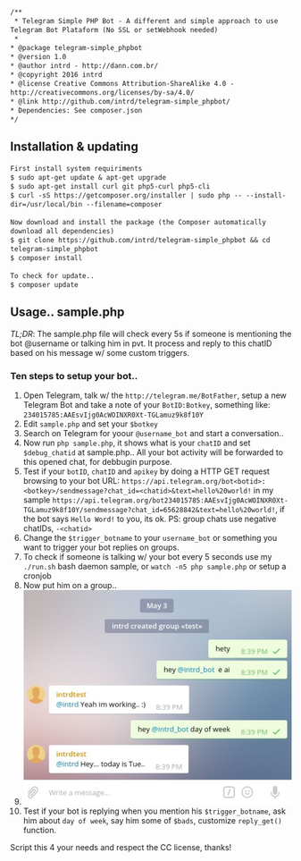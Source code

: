 ```
/**
 * Telegram Simple PHP Bot - A different and simple approach to use Telegram Bot Plataform (No SSL or setWebhook needed)
 * 
* @package telegram-simple_phpbot
* @version 1.0
* @author intrd - http://dann.com.br/
* @copyright 2016 intrd
* @license Creative Commons Attribution-ShareAlike 4.0 - http://creativecommons.org/licenses/by-sa/4.0/
* @link http://github.com/intrd/telegram-simple_phpbot/
* Dependencies: See composer.json
*/
```
## Installation & updating
```
First install system requiriments 
$ sudo apt-get update & apt-get upgrade
$ sudo apt-get install curl git php5-curl php5-cli
$ curl -sS https://getcomposer.org/installer | sudo php -- --install-dir=/usr/local/bin --filename=composer

Now download and install the package (the Composer automatically download all dependencies)
$ git clone https://github.com/intrd/telegram-simple_phpbot && cd telegram-simple_phpbot
$ composer install

To check for update..
$ composer update
```
## Usage.. sample.php

*TL;DR*: The sample.php file will check every 5s if someone is mentioning the bot @username or talking him in pvt. It process and reply to this chatID based on his message w/ some custom triggers.

### Ten steps to setup your bot..
1. Open Telegram, talk w/ the `http://telegram.me/BotFather`, setup a new Telegram Bot and take a note of your `BotID:Botkey`, something like: `234015785:AAEsvIjg0AcWOINXR0Xt-TGLamuz9k8f10Y`
2. Edit `sample.php` and set your `$botkey`
3. Search on Telegram for yoour `@username_bot` and start a conversation.. 
4. Now run `php sample.php`, it shows what is your `chatID` and set `$debug_chatid` at sample.php.. All your bot activity will be forwarded to this opened chat, for debbugin purpose.
5. Test if your `botID`, `chatID` and `apikey` by doing a HTTP GET request browsing to your bot URL: `https://api.telegram.org/bot<botid>:<botkey>/sendmessage?chat_id=<chatid>&text=hello%20world!` in my sample `https://api.telegram.org/bot234015785:AAEsvIjg0AcWOINXR0Xt-TGLamuz9k8f10Y/sendmessage?chat_id=65628842&text=hello%20world!`, if the bot says `Hello Word!` to you, its ok. PS: group chats use negative chatIDs, `-<chatid>`
6. Change the `$trigger_botname` to your `username_bot` or something you want to trigger your bot replies on groups.  
7. To check if someone is talking w/ your bot every 5 seconds use my `./run.sh` bash daemon sample, or `watch -n5 php sample.php` or setup a cronjob
8. Now put him on a group.. 
9. ![telegram_simple_bot](/telegram_simple_bot.jpg?raw=true "telegram_simple_bot")
10. Test if your bot is replying when you mention his `$trigger_botname`, ask him about `day of week`, say him some of `$bads`, customize `reply_get()` function.

Script this 4 your needs and respect the CC license, thanks!

